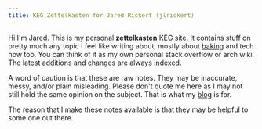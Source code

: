```yaml
---
title: KEG Zettelkasten for Jared Rickert (jlrickert)
---
```


Hi I'm Jared. This is my personal **zettelkasten** KEG site. It contains stuff
on pretty much any topic I feel like writing about, mostly about [baking](292)
and tech how too. You can think of it as my own personal stack overflow or arch
wiki. The latest additions and changes are always [indexed](dex).

A word of caution is that these are raw notes. They may be inaccurate, messy,
and/or plain misleading. Please don't quote me here as I may not still hold the
same opinion on the subject. That is what my [blog] is for.

The reason that I make these notes available is that they may be helpful to some
one out there.

[blog]: https://jlrickert.me/blog
